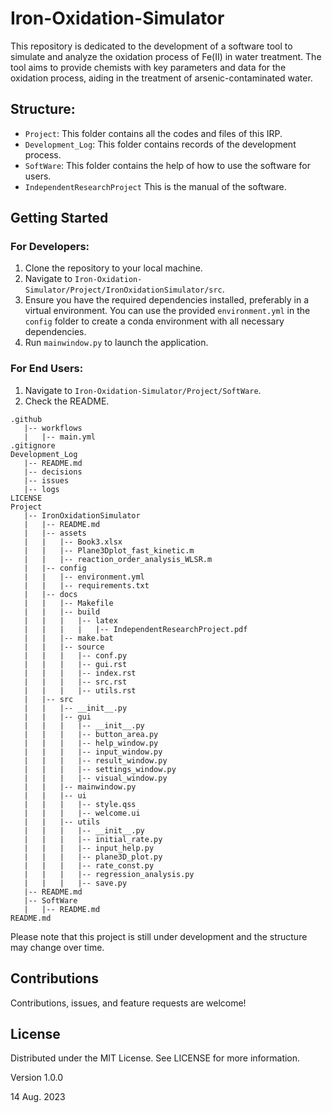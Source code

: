 # Iron-Oxidation-Simulator

This repository is dedicated to the development of a software tool to simulate and analyze the oxidation process of Fe(II) in water treatment. The tool aims to provide chemists with key parameters and data for the oxidation process, aiding in the treatment of arsenic-contaminated water.

## Structure:

- `Project`: This folder contains all the codes and files of this IRP.
- `Development_Log`: This folder contains records of the development process.
- `SoftWare`: This folder contains the help of how to use the software for users.
- `IndependentResearchProject` This is the manual of the software.

## Getting Started

### For Developers:

1. Clone the repository to your local machine.
2. Navigate to `Iron-Oxidation-Simulator/Project/IronOxidationSimulator/src`.
3. Ensure you have the required dependencies installed, preferably in a virtual environment. You can use the provided `environment.yml` in the `config` folder to create a conda environment with all necessary dependencies.
4. Run `mainwindow.py` to launch the application.

### For End Users:

1. Navigate to `Iron-Oxidation-Simulator/Project/SoftWare`.
2. Check the README.

```
.github
   |-- workflows
   |   |-- main.yml
.gitignore
Development_Log
   |-- README.md
   |-- decisions
   |-- issues
   |-- logs
LICENSE
Project
   |-- IronOxidationSimulator
   |   |-- README.md
   |   |-- assets
   |   |   |-- Book3.xlsx
   |   |   |-- Plane3Dplot_fast_kinetic.m
   |   |   |-- reaction_order_analysis_WLSR.m
   |   |-- config
   |   |   |-- environment.yml
   |   |   |-- requirements.txt
   |   |-- docs
   |   |   |-- Makefile
   |   |   |-- build
   |   |   |   |-- latex
   |   |   |   |   |-- IndependentResearchProject.pdf
   |   |   |-- make.bat
   |   |   |-- source
   |   |   |   |-- conf.py
   |   |   |   |-- gui.rst
   |   |   |   |-- index.rst
   |   |   |   |-- src.rst
   |   |   |   |-- utils.rst
   |   |-- src
   |   |   |-- __init__.py
   |   |   |-- gui
   |   |   |   |-- __init__.py
   |   |   |   |-- button_area.py
   |   |   |   |-- help_window.py
   |   |   |   |-- input_window.py
   |   |   |   |-- result_window.py
   |   |   |   |-- settings_window.py
   |   |   |   |-- visual_window.py
   |   |   |-- mainwindow.py
   |   |   |-- ui
   |   |   |   |-- style.qss
   |   |   |   |-- welcome.ui
   |   |   |-- utils
   |   |   |   |-- __init__.py
   |   |   |   |-- initial_rate.py
   |   |   |   |-- input_help.py
   |   |   |   |-- plane3D_plot.py
   |   |   |   |-- rate_const.py
   |   |   |   |-- regression_analysis.py
   |   |   |   |-- save.py
   |-- README.md
   |-- SoftWare
   |   |-- README.md
README.md
```

Please note that this project is still under development and the structure may change over time.

## Contributions

Contributions, issues, and feature requests are welcome!

## License

Distributed under the MIT License. See LICENSE for more information.

Version 1.0.0

14 Aug. 2023
